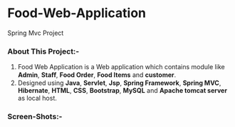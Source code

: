 # Food-Web-Application
Spring Mvc Project

### About This Project:-
1. Food Web Application is a Web application which contains module like **Admin**, **Staﬀ**, **Food Order**, **Food Items** and **customer**. 
2. Designed using **Java**, **Servlet**, **Jsp**, **Spring Framework**, **Spring MVC**, **Hibernate**, **HTML**, **CSS**, **Bootstrap**, **MySQL** and **Apache tomcat server** as local host.

### Screen-Shots:-
